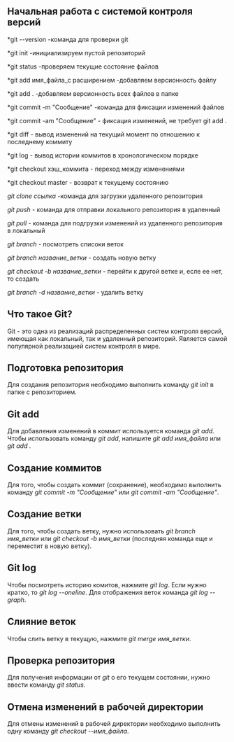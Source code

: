 ## Начальная работа с системой контроля версий

*git --version -команда для проверки git

*git init -инициализируем пустой репозиторий

*git status -проверяем текущие состояние файлов

*git add имя_файла_с расширением -добавляем версионность файлу

*git add . -добавляем версионность всех файлов в папке

*git commit -m "Сообщение" -команда для фиксации изменений файлов

*git commit -am "Сообщение" - фиксация изменений, не требует git add .

*git diff - вывод изменений на текущий момент по отношению к последнему коммиту

*git log - вывод истории коммитов в хронологическом порядке

*git checkout хэш_коммита - переход между изменениями

*git checkout master - возврат к текущему состоянию

*git clone ссылка* -команда для загрузки удаленного репозитория

*git push* - команда для  отправки локального репозитория в удаленный 

*git pull* - команда для подгрузки изменений из удаленного репозитория в локальный

*git branch* - посмотреть списоки веток

*git branch название_ветки* - создать новую ветку

*git checkout -b название_ветки* - перейти к другой ветке и, есле ее нет, то создать

*git branch -d название_ветки* - удалить ветку


## Что такое Git?

Git - это одна из реализаций распределенных систем контроля версий, имеющая как локальный, так и удаленный репозиторий. Является самой популярной реализацией систем контроля в мире.

## Подготовка репозитория

Для создания репозитория необходимо выполнить команду *git init* в папке с репозиторием.

## Git add 

Для добавления изменений в коммит используется команда *git add*. Чтобы использовать команду *git add*, напишите *git add имя_файла* или *git add .*

## Создание коммитов

Для того, чтобы создать коммит (сохранение), необходимо выполнить команду *git commit -m "Сообщение"* или *git commit -am "Сообщение"*.

## Создание ветки 

Для того, чтобы создать ветку, нужно использовать *git branch имя_ветки* или *git checkout -b имя_ветки* (последняя команда еще и переместит в новую ветку).

## Git log 

Чтобы посмотреть историю комитов, нажмите *git log*. Если нужно кратко, то *git log --oneline*. Для отображения веток команда *git log --graph*.

## Слияние веток

Чтобы слить ветку в текущую, нажмите *git merge имя_ветки*.

## Проверка репозитория

Для получения информации от *git* о его текущем состоянии, нужно ввести команду *git status*.

## Отмена изменений в рабочей директории

Для отмены изменений в рабочей директории необходимо выполнить одну команду *git checkout --имя_файла*.